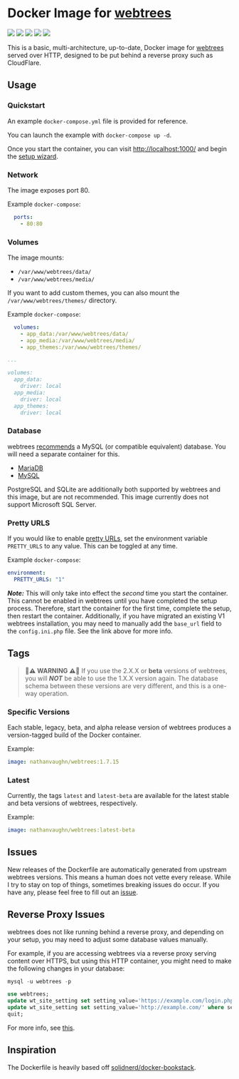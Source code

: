 # Docker Image for [webtrees](https://webtrees.net/)

[![](https://img.shields.io/docker/build/nathanvaughn/webtrees)](https://hub.docker.com/r/nathanvaughn/webtrees)
[![](https://img.shields.io/docker/v/nathanvaughn/webtrees)](https://hub.docker.com/r/nathanvaughn/webtrees)
[![](https://img.shields.io/docker/image-size/nathanvaughn/webtrees)](https://hub.docker.com/r/nathanvaughn/webtrees)
[![](https://img.shields.io/docker/pulls/nathanvaughn/webtrees)](https://hub.docker.com/r/nathanvaughn/webtrees)
[![](https://img.shields.io/github/license/nathanvaughn/webtrees-docker)](https://github.com/NathanVaughn/webtrees-docker)

This is a basic, multi-architecture, up-to-date, Docker image for
[webtrees](https://github.com/fisharebest/webtrees) served over HTTP,
designed to be put behind a reverse proxy such as CloudFlare.

## Usage

### Quickstart

An example `docker-compose.yml` file is provided for reference.

You can launch the example with `docker-compose up -d`.

Once you start the container, you can visit
[http://localhost:1000/](http://localhost:1000/) and begin the
[setup wizard](https://wiki.webtrees.net/en/Installation#Server_configuration_check).

### Network

The image exposes port 80.

Example `docker-compose`:

```yml
  ports:
    - 80:80
```

### Volumes

The image mounts:
- `/var/www/webtrees/data/`
- `/var/www/webtrees/media/`

If you want to add custom themes, you can also mount the
`/var/www/webtrees/themes/` directory.

Example `docker-compose`:

```yml
  volumes:
    - app_data:/var/www/webtrees/data/
    - app_media:/var/www/webtrees/media/
    - app_themes:/var/www/webtrees/themes/

...

volumes:
  app_data:
    driver: local
  app_media:
    driver: local
  app_themes:
    driver: local
```

### Database

webtrees [recommends](https://webtrees.net/install/requirements/)
a MySQL (or compatible equivalent) database.
You will need a separate container for this.

- [MariaDB](https://hub.docker.com/_/mariadb)
- [MySQL](https://hub.docker.com/_/mysql)

PostgreSQL and SQLite are additionally both supported by webtrees and this image, but
are not recommended. This image currently does not support Microsoft SQL Server.

### Pretty URLS

If you would like to enable [pretty URLs](https://webtrees.net/faq/urls/),
set the environment variable `PRETTY_URLS` to any value.
This can be toggled at any time.

Example `docker-compose`:

```yml
environment:
  PRETTY_URLS: "1"
```

***Note:*** This will only take into effect the *second* time you start the container.
This cannot be enabled in webtrees until you have completed the setup process.
Therefore, start the container for the first time, complete the setup, then restart
the container. Additionally, if you have migrated an existing V1 webtrees installation,
you may need to manually add the `base_url` field to the `config.ini.php` file.
See the link above for more info.

## Tags

> **🚨⚠ WARNING ⚠🚨**
If you use the 2.X.X or **beta** versions of webtrees,
you will ***NOT*** be able to use the
1.X.X version again. The database schema between these versions are
very different, and this is a one-way operation.

### Specific Versions
Each stable, legacy, beta, and alpha release version of webtrees
produces a version-tagged build of the Docker container.

Example:

```yml
image: nathanvaughn/webtrees:1.7.15
```

### Latest
Currently, the tags `latest` and `latest-beta` are available for the latest
stable and beta versions of webtrees, respectively.

Example:

```yml
image: nathanvaughn/webtrees:latest-beta
```

## Issues

New releases of the Dockerfile are automatically generated from upstream
webtrees versions. This means a human does not vette every release. While
I try to stay on top of things, sometimes breaking issues do occur. If you
have any, please feel free to fill out an
[issue](https://github.com/NathanVaughn/webtrees-docker/issues).

## Reverse Proxy Issues

webtrees does not like running behind a reverse proxy, and depending on your setup,
you may need to adjust some database values manually.

For example, if you are accessing webtrees via a reverse proxy serving content
over HTTPS, but using this HTTP container, you might need to make the following
changes in your database:

```sql
mysql -u webtrees -p

use webtrees;
update wt_site_setting set setting_value='https://example.com/login.php' where setting_name='LOGIN_URL';
update wt_site_setting set setting_value='http://example.com/' where setting_name='SERVER_URL';
quit;
```

For more info, see [this](https://webtrees.net/admin/proxy/).

## Inspiration
The Dockerfile is heavily based off
[solidnerd/docker-bookstack](https://github.com/solidnerd/docker-bookstack).

